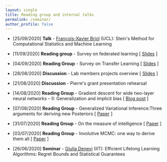 ```yaml
---
layout: single
title: Reading group and internal talks
permalink: /seminar/
author_profile: false
---
```




* [25/09/2020] **Talk** - [François-Xavier Briol](https://fxbriol.github.io/) (UCL): Stein's Method for Computational Statistics and Machine Learning

* [11/09/2020] **Reading group** - Survey on federated learning [ [Slides](/assets/rgroups/federated_learning.pdf) ]

* [04/09/2020] **Reading Group** - Survey on Transfer Learning [ [Slides](/assets/rgroups/transfer_learning.pdf) ]

* [28/08/2020] **Discussion** - Lab members projects overview [ [Slides](/assets/rgroups/lab_overview.pdf) ]

* [21/08/2020] **Discussion** - Pierre's grant presentation rehearsal

* [14/08/2020] **Reading Group** - Gradient descent for wide two-layer neural networks – II: Generalization and implicit bias [ [Blog post](https://francisbach.com/gradient-descent-for-wide-two-layer-neural-networks-implicit-bias/) ]

* [07/08/2020] **Reading Group** - Generalized Variational Inference:Three arguments for deriving new Posteriors [ [Paper](https://arxiv.org/pdf/1904.02063.pdf) ]

* [31/07/2020] **Reading Group** - On the measure of intelligence  [ [Paper](https://arxiv.org/abs/1911.01547) ]

* [03/07/2020] **Reading Group** - Involutive MCMC: one way to derive them all [ [Paper](https://arxiv.org/abs/2006.16653) ]

* [26/06/2020] **Seminar** - [Giulia Denevi](https://www.iit.it/people/giulia-denevi) (IIT): Efficient Lifelong Learning Algorithms: Regret Bounds and Statistical Guarantees

